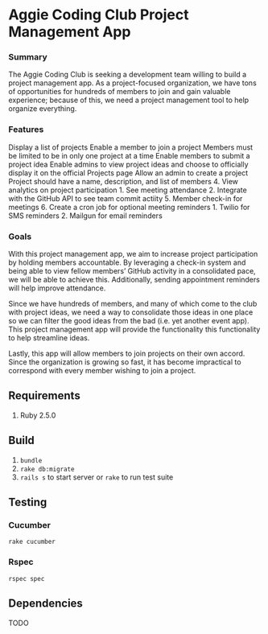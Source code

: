 # Aggie Coding Club Project Management App

### Summary

The Aggie Coding Club is seeking a development team willing to build a project management app. As a project-focused organization, we have tons of opportunities for hundreds of members to join and gain valuable experience; because of this, we need a project management tool to help organize everything.

### Features

Display a list of projects
Enable a member to join a project
Members must be limited to be in only one project at a time
Enable members to submit a project idea
Enable admins to view project ideas and choose to officially display it on the official Projects page
Allow an admin to create a project
Project should have a name, description, and list of members
4.  View analytics on project participation 
	1. See meeting attendance
	2. Integrate with the GitHub API to see team commit actiity
5.  Member check-in for meetings
6.  Create a cron job for optional meeting reminders
	1. Twilio for SMS reminders
	2. Mailgun for email reminders

### Goals

With this project management app, we aim to increase project participation by holding members accountable. By leveraging a check-in system and being able to view fellow members’ GitHub activity in a consolidated pace, we will be able to achieve this. Additionally, sending appointment reminders will help improve attendance.

Since we have hundreds of members, and many of which come to the club with project ideas, we need a way to consolidate those ideas in one place so we can filter the good ideas from the bad (i.e. yet another event app). This project management app will provide the functionality this functionality to help streamline ideas.

Lastly, this app will allow members to join projects on their own accord. Since the organization is growing so fast, it has become impractical to correspond with every member wishing to join a project. 

## Requirements
1. Ruby 2.5.0

## Build
1. `bundle`
2. `rake db:migrate`
3. `rails s` to start server or `rake` to run test suite

## Testing

### Cucumber 
`rake cucumber`

### Rspec
`rspec spec`

## Dependencies
TODO
